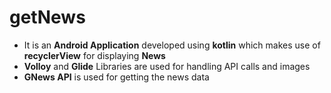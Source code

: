 # getNews
* It is an __Android Application__ developed using __kotlin__ which makes use of __recyclerView__ for displaying __News__
* __Volloy__ and __Glide__ Libraries are used for handling API calls and images
* __GNews API__ is used for getting the news data
